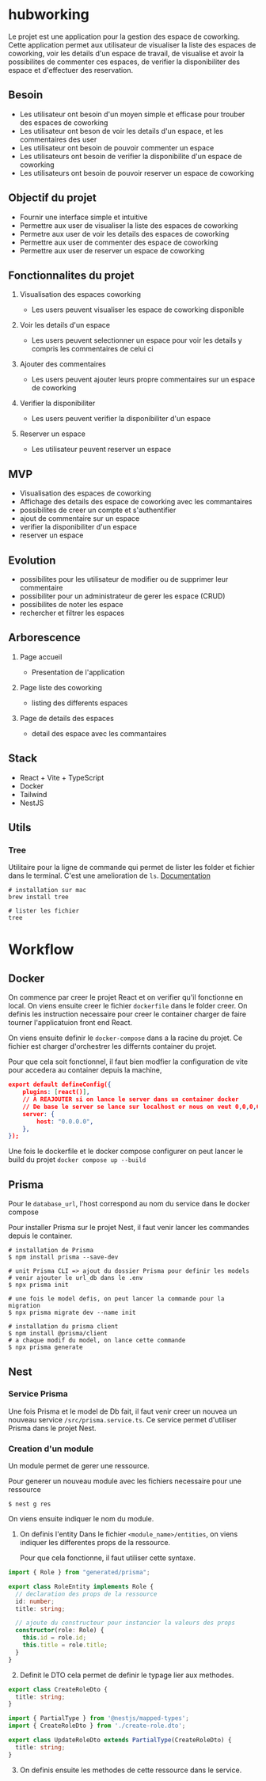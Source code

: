 # hubworking

Le projet est une application pour la gestion des espace de coworking. Cette application permet aux utilisateur de visualiser la liste des espaces de coworking, voir les details d'un espace de travail, de visualise et avoir la possibilites de commenter ces espaces, de verifier la disponibiliter des espace et d'effectuer des reservation.

## Besoin

- Les utilisateur ont besoin d'un moyen simple et efficase pour trouber des espaces de coworking
- Les utilisateur ont beson de voir les details d'un espace, et les commentaires des user
- Les utilisateur ont besoin de pouvoir commenter un espace
- Les utilisateurs ont besoin de verifier la disponibilite d'un espace de coworking
- Les utilisateurs ont besoin de pouvoir reserver un espace de coworking

## Objectif du projet

- Fournir une interface simple et intuitive
- Permettre aux user de visualiser la liste des espaces de coworking
- Permetre aux user de voir les details des espaces de coworking
- Permettre aux user de commenter des espace de coworking
- Permettre aux user de reserver un espace de coworking

## Fonctionnalites du projet

1. Visualisation des espaces coworking

   - Les users peuvent visualiser les espace de coworking disponible

2. Voir les details d'un espace

   - Les users peuvent selectionner un espace pour voir les details y compris les commentaires de celui ci

3. Ajouter des commentaires

   - Les users peuvent ajouter leurs propre commentaires sur un espace de coworking

4. Verifier la disponibiliter

   - Les users peuvent verifier la disponibiliter d'un espace

5. Reserver un espace
   - Les utilisateur peuvent reserver un espace

## MVP

- Visualisation des espaces de coworking
- Affichage des details des espace de coworking avec les commantaires
- possibilites de creer un compte et s'authentifier
- ajout de commentaire sur un espace
- verifier la disponibiliter d'un espace
- reserver un espace

## Evolution

- possibilites pour les utilisateur de modifier ou de supprimer leur commentaire
- possibiliter pour un administrateur de gerer les espace (CRUD)
- possibilites de noter les espace
- rechercher et filtrer les espaces

## Arborescence

1. Page accueil

   - Presentation de l'application

2. Page liste des coworking

   - listing des differents espaces

3. Page de details des espaces
   - detail des espace avec les commantaires

## Stack

- React + Vite + TypeScript
- Docker
- Tailwind
- NestJS

## Utils

### Tree

Utilitaire pour la ligne de commande qui permet de lister les folder et fichier dans le terminal. C'est une amelioration de `ls`.
[Documentation](https://sourabhbajaj.com/mac-setup/iTerm/tree.html)

```shell
# installation sur mac
brew install tree

# lister les fichier
tree
```

# Workflow

## Docker

On commence par creer le projet React et on verifier qu'il fonctionne en local. On viens ensuite creer le fichier `dockerfile` dans le folder creer.
On definis les instruction necessaire pour creer le container charger de faire tourner l'applicatuion front end React.

On viens ensuite definir le `docker-compose` dans a la racine du projet. Ce fichier est charger d'orchestrer les differnts container du projet.

Pour que cela soit fonctionnel, il faut bien modfier la configuration de vite pour accedera au container depuis la machine,

```json
export default defineConfig({
	plugins: [react()],
	// A REAJOUTER si on lance le server dans un container docker
	// De base le server se lance sur localhost or nous on veut 0,0,0,0 pour pouvoir y accéder depuis l'extérieur du container !
	server: {
		host: "0.0.0.0",
	},
});
```

Une fois le dockerfile et le docker compose configurer on peut lancer le build du projet `docker compose up --build`

## Prisma

Pour le `database_url`, l'host correspond au nom du service dans le docker compose

Pour installer Prisma sur le projet Nest, il faut venir lancer les commandes depuis le container.

```shell
# installation de Prisma
$ npm install prisma --save-dev

# unit Prisma CLI => ajout du dossier Prisma pour definir les models
# venir ajouter le url_db dans le .env
$ npx prisma init

# une fois le model defis, on peut lancer la commande pour la migration
$ npx prisma migrate dev --name init

# installation du prisma client
$ npm install @prisma/client
# a chaque modif du model, on lance cette commande
$ npx prisma generate
```

## Nest

### Service Prisma

Une fois Prisma et le model de Db fait, il faut venir creer un nouvea un nouveau service `/src/prisma.service.ts`.
Ce service permet d'utiliser Prisma dans le projet Nest.

### Creation d'un module

Un module permet de gerer une ressource.

Pour generer un nouveau module avec les fichiers necessaire pour une ressource

```shell
$ nest g res
```

On viens ensuite indiquer le nom du module.

1. On definis l'entity
   Dans le fichier `<module_name>/entities`, on viens indiquer les differentes props de la ressource.

   Pour que cela fonctionne, il faut utiliser cette syntaxe.

```ts
import { Role } from "generated/prisma";

export class RoleEntity implements Role {
  // declaration des props de la ressource
  id: number;
  title: string;

  // ajoute du constructeur pour instancier la valeurs des props
  constructor(role: Role) {
    this.id = role.id;
    this.title = role.title;
  }
}
```

2. Definit le DTO
   cela permet de definir le typage lier aux methodes.

```ts
export class CreateRoleDto {
  title: string;
}
```

```ts
import { PartialType } from '@nestjs/mapped-types';
import { CreateRoleDto } from './create-role.dto';

export class UpdateRoleDto extends PartialType(CreateRoleDto) {
  title: string;
}
```

3. On definis ensuite les methodes de cette ressource dans le service.
